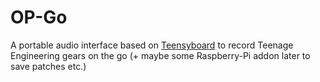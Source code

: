 # OP-Go
A portable audio interface based on [Teensyboard](https://www.pjrc.com/store/teensy3_audio.html) to record Teenage Engineering gears on the go (+ maybe some Raspberry-Pi addon later to save patches etc.)
